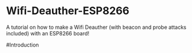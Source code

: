 # Wifi-Deauther-ESP8266
A tutorial on how to make a Wifi Deauther (with beacon and probe attacks included) with an ESP8266 board!

#Introduction
